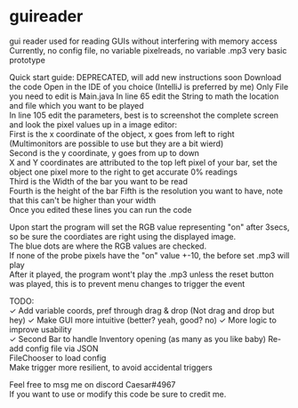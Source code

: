 # guireader
gui reader used for reading GUIs without interfering with memory access  
Currently, no config file, no variable pixelreads, no variable .mp3
very basic prototype

Quick start guide:  DEPRECATED, will add new instructions soon
Download the code
Open in the IDE of you choice (IntelliJ is preferred by me)
Only File you need to edit is Main.java
In line 65 edit the String to math the location and file which you want to be played  
In line 105 edit the parameters, best is to screenshot the complete screen and look the pixel values up in a image editor:    
First is the x coordinate of the object, x goes from left to right (Multimonitors are possible to use but they are a bit wierd)  
Second is the y coordinate, y goes from up to down  
X and Y coordinates are attributed to the top left pixel of your bar, set the object one pixel more to the right to get accurate 0% readings  
Third is the Width of the bar you want to be read  
Fourth is the height of the bar
Fifth is the resolution you want to have, note that this can't be higher than your width  
Once you edited these lines you can run the code  

Upon start the program will set the RGB value representing "on" after 3secs, so be sure the coordiates are right using the displayed image.  
The blue dots are where the RGB values are checked.  
If none of the probe pixels have the "on" value +-10, the before set .mp3 will play  
After it played, the program wont't play the .mp3 unless the reset button was played, this is to prevent menu changes to trigger the event  


TODO:  
✓ Add variable coords, pref through drag & drop  (Not drag and drop but hey)
✓ Make GUI more intuitive  (better? yeah, good? no)
✓ More logic to improve usability  
✓ Second Bar to handle Inventory opening  (as many as you like baby)
Re-add config file via JSON  
FileChooser to load config  
Make trigger more resilient, to avoid accidental triggers

Feel free to msg me on discord Caesar#4967  
If you want to use or modify this code be sure to credit me.
